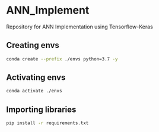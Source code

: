 # ANN_Implement
Repository for ANN Implementation using Tensorflow-Keras


## Creating envs
```bash
conda create --prefix ./envs python=3.7 -y
```

## Activating envs
```bash
conda activate ./envs
```

## Importing libraries
```bash
pip install -r requirements.txt

```